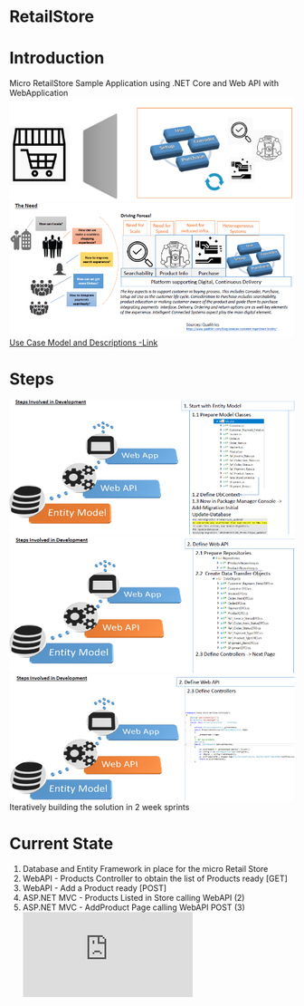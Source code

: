 # RetailStore

# Introduction
Micro RetailStore Sample Application using .NET Core and Web API with WebApplication 
![Introduction](https://github.com/Abh4git/RetailStore/blob/develop/introduction.PNG)
![The Need](https://github.com/Abh4git/RetailStore/blob/develop/theneed.PNG)
[Use Case Model and Descriptions -Link](https://github.com/Abh4git/RetailStore/blob/master/RetailStore_Requirements.pdf)
# Steps
![Step1](https://github.com/Abh4git/RetailStore/blob/develop/Step1.PNG)
![Step2](https://github.com/Abh4git/RetailStore/blob/develop/Step2.PNG)
![Step3](https://github.com/Abh4git/RetailStore/blob/develop/Step3.PNG)
Iteratively building the solution in 2 week sprints
# Current State
1. Database and Entity Framework in place for the micro Retail Store
2. WebAPI - Products Controller to obtain the list of Products ready [GET]
3. WebAPI - Add a Product ready [POST]
4. ASP.NET MVC - Products Listed in Store calling WebAPI (2) 
5. ASP.NET MVC - AddProduct Page calling WebAPI POST (3) 
![Architecture Overview](https://github.com/Abh4git/RetailStore/blob/master/2019-10RetailStore_Architecture_Overview.pdf)
